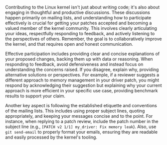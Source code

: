 Contributing to the Linux kernel isn't just about writing code; it's also about engaging in thoughtful and productive discussions. These discussions happen primarily on mailing lists, and understanding how to participate effectively is crucial for getting your patches accepted and becoming a valued member of the kernel community. This involves clearly articulating your ideas, respectfully responding to feedback, and actively listening to the perspectives of others. Remember, the goal is to collaboratively improve the kernel, and that requires open and honest communication.

Effective participation includes providing clear and concise explanations of your proposed changes, backing them up with data or reasoning. When responding to feedback, avoid defensiveness and instead focus on understanding the concerns raised. If you disagree, explain why, providing alternative solutions or perspectives. For example, if a reviewer suggests a different approach to memory management in your driver patch, you might respond by acknowledging their suggestion but explaining why your current approach is more efficient in your specific use case, providing benchmark results to support your claim.

Another key aspect is following the established etiquette and conventions of the mailing lists. This includes using proper subject lines, quoting appropriately, and keeping your messages concise and to the point. For instance, when replying to a patch review, include the patch number in the subject line (e.g., `[PATCH v2 1/1] my_driver: Fix memory leak`). Also, use `git send-email` to properly format your emails, ensuring they are readable and easily processed by the kernel's tooling.